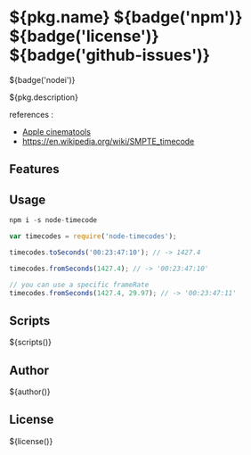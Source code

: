 # ${pkg.name} ${badge('npm')} ${badge('license')} ${badge('github-issues')}

${badge('nodei')}


${pkg.description}

references :
 - [Apple cinematools](https://documentation.apple.com/en/cinematools/usermanual/index.html#chapter=2%26section=5%26tasks=true)
 - https://en.wikipedia.org/wiki/SMPTE_timecode

## Features

## Usage

```js
npm i -s node-timecode

var timecodes = require('node-timecodes');

timecodes.toSeconds('00:23:47:10'); // -> 1427.4

timecodes.fromSeconds(1427.4); // -> '00:23:47:10'

// you can use a specific frameRate
timecodes.fromSeconds(1427.4, 29.97); // -> '00:23:47:11'

```

## Scripts

${scripts()}


## Author

${author()}

## License

${license()}
